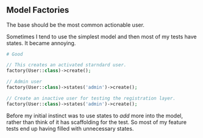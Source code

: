 # 

## Model Factories

The base should be the most common actionable user.

Sometimes I tend to use the simplest model and then most of my tests have states. It became annoying.

```php
# Good

// This creates an activated starndard user.
factory(User::class)->create(); 

// Admin user
factory(User::class)->states('admin')->create();

// Create an inactive user for testing the registration layer.
factory(User::class)->states('admin')->create();

```

Before my initial instinct was to use states to _add_ more into the model, rather than think of it has scaffolding for the test. So most of my feature tests end up having filled with unnecessary states.
